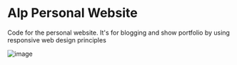 # Alp Personal Website
Code for the personal website. It's for blogging and show portfolio by using responsive web design principles

![image](https://github.com/user-attachments/assets/6e510c23-7508-467d-af08-305ec92556c7)
